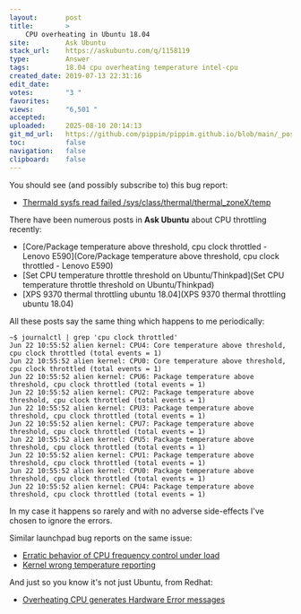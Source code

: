 ```yaml
---
layout:       post
title:        >
    CPU overheating in Ubuntu 18.04
site:         Ask Ubuntu
stack_url:    https://askubuntu.com/q/1158119
type:         Answer
tags:         18.04 cpu overheating temperature intel-cpu
created_date: 2019-07-13 22:31:16
edit_date:    
votes:        "3 "
favorites:    
views:        "6,501 "
accepted:     
uploaded:     2025-08-10 20:14:13
git_md_url:   https://github.com/pippim/pippim.github.io/blob/main/_posts/2019/2019-07-13-CPU-overheating-in-Ubuntu-18.04.md
toc:          false
navigation:   false
clipboard:    false
---
```


You should see (and possibly subscribe to) this bug report:

- [Thermald sysfs read failed /sys/class/thermal/thermal_zoneX/temp][1]

There have been numerous posts in **Ask Ubuntu** about CPU throttling recently:

- [Core/Package temperature above threshold, cpu clock throttled - Lenovo E590](Core/Package temperature above threshold, cpu clock throttled - Lenovo E590)
- [Set CPU temperature throttle threshold on Ubuntu/Thinkpad](Set CPU temperature throttle threshold on Ubuntu/Thinkpad)
- [XPS 9370 thermal throttling ubuntu 18.04](XPS 9370 thermal throttling ubuntu 18.04)

All these posts say the same thing which happens to me periodically:

``` 
~$ journalctl | grep 'cpu clock throttled'
Jun 22 10:55:52 alien kernel: CPU4: Core temperature above threshold, cpu clock throttled (total events = 1)
Jun 22 10:55:52 alien kernel: CPU0: Core temperature above threshold, cpu clock throttled (total events = 1)
Jun 22 10:55:52 alien kernel: CPU6: Package temperature above threshold, cpu clock throttled (total events = 1)
Jun 22 10:55:52 alien kernel: CPU2: Package temperature above threshold, cpu clock throttled (total events = 1)
Jun 22 10:55:52 alien kernel: CPU3: Package temperature above threshold, cpu clock throttled (total events = 1)
Jun 22 10:55:52 alien kernel: CPU7: Package temperature above threshold, cpu clock throttled (total events = 1)
Jun 22 10:55:52 alien kernel: CPU5: Package temperature above threshold, cpu clock throttled (total events = 1)
Jun 22 10:55:52 alien kernel: CPU1: Package temperature above threshold, cpu clock throttled (total events = 1)
Jun 22 10:55:52 alien kernel: CPU0: Package temperature above threshold, cpu clock throttled (total events = 1)
Jun 22 10:55:52 alien kernel: CPU4: Package temperature above threshold, cpu clock throttled (total events = 1)
```

In my case it happens so rarely and with no adverse side-effects I've chosen to ignore the errors.

Similar launchpad bug reports on the same issue:

- [Erratic behavior of CPU frequency control under load][2]
- [Kernel wrong temperature reporting][3]

And just so you know it's not just Ubuntu, from Redhat:

- [Overheating CPU generates Hardware Error messages][4]


  [1]: https://bugs.launchpad.net/ubuntu/+source/thermald/+bug/1764320
  [2]: https://bugs.launchpad.net/ubuntu/+source/thermald/+bug/1797802
  [3]: https://bugs.launchpad.net/ubuntu/+source/linux/+bug/1781924
  [4]: https://bugzilla.redhat.com/show_bug.cgi?id=1373881
